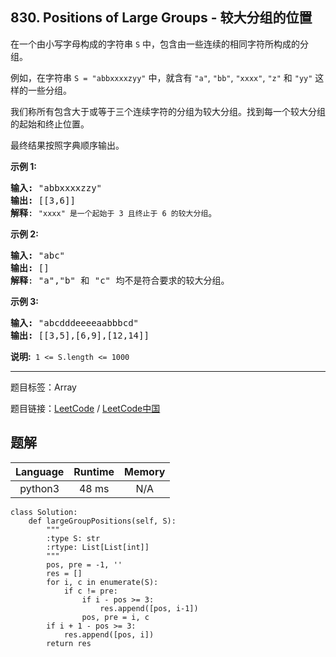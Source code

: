 ## 830. Positions of Large Groups - 较大分组的位置

<!--If you want to use the English description, use `question.content` instead-->

<p>在一个由小写字母构成的字符串&nbsp;<code>S</code>&nbsp;中，包含由一些连续的相同字符所构成的分组。</p>

<p>例如，在字符串 <code>S = &quot;abbxxxxzyy&quot;</code>&nbsp;中，就含有 <code>&quot;a&quot;</code>, <code>&quot;bb&quot;</code>, <code>&quot;xxxx&quot;</code>, <code>&quot;z&quot;</code> 和 <code>&quot;yy&quot;</code> 这样的一些分组。</p>

<p>我们称所有包含大于或等于三个连续字符的分组为较大分组。找到每一个较大分组的起始和终止位置。</p>

<p>最终结果按照字典顺序输出。</p>

<p><strong>示例&nbsp;1:</strong></p>

<pre>
<strong>输入: </strong>&quot;abbxxxxzzy&quot;
<strong>输出: </strong>[[3,6]]
<strong>解释</strong>: <code>&quot;xxxx&quot; 是一个起始于 3 且终止于 6 的较大分组</code>。
</pre>

<p><strong>示例 2:</strong></p>

<pre>
<strong>输入: </strong>&quot;abc&quot;
<strong>输出: </strong>[]
<strong>解释</strong>: &quot;a&quot;,&quot;b&quot; 和 &quot;c&quot; 均不是符合要求的较大分组。
</pre>

<p><strong>示例 3:</strong></p>

<pre>
<strong>输入: </strong>&quot;abcdddeeeeaabbbcd&quot;
<strong>输出: </strong>[[3,5],[6,9],[12,14]]</pre>

<p><strong>说明:&nbsp;</strong>&nbsp;<code>1 &lt;= S.length &lt;= 1000</code></p>



-----

题目标签：Array

题目链接：[LeetCode](https://leetcode.com/problems/positions-of-large-groups/description/)  /  [LeetCode中国](https://leetcode-cn.com/problems/positions-of-large-groups/description/)

## 题解



| Language | Runtime | Memory |
|:---:|:---:|:---:|
| python3  | 48  ms | N/A |

```python3
class Solution:
    def largeGroupPositions(self, S):
        """
        :type S: str
        :rtype: List[List[int]]
        """
        pos, pre = -1, ''
        res = []
        for i, c in enumerate(S):
            if c != pre:
                if i - pos >= 3:
                    res.append([pos, i-1])
                pos, pre = i, c
        if i + 1 - pos >= 3:
            res.append([pos, i])
        return res
```
